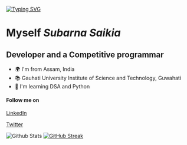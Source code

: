 [![Typing SVG](https://readme-typing-svg.demolab.com?font=Fira+Code&pause=1000&width=435&lines=Hi+👋+!+Great+to+have+you+here)](https://git.io/typing-svg)

Myself ***Subarna Saikia*** 
===============================

Developer and a Competitive programmar
---------------------------------------

 * 🌍 I'm from Assam, India
 * :books: Gauhati University Institute of Science and Technology, Guwahati
 * 🧠 I'm learning DSA and Python

#### Follow me on
[LinkedIn](https://www.linkedin.com/in/subarna-saikia/)

[Twitter](https://twitter.com/subarna_saikia)

![Github Stats](https://github-readme-stats.vercel.app/api?username=subarnasaikia&theme=vision-friendly-dark)
[![GitHub Streak](https://github-readme-streak-stats.herokuapp.com/?user=subarnasaikia&theme=dark)](https://git.io/streak-stats)

<!--
**subarnasaikia/subarnasaikia** is a ✨ _special_ ✨ repository because its `README.md` (this file) appears on your GitHub profile.

Here are some ideas to get you started:

- 🔭 I’m currently working on ...
- 🌱 I’m currently learning ...
- 👯 I’m looking to collaborate on ...
- 🤔 I’m looking for help with ...
- 💬 Ask me about ...
- 📫 How to reach me: ...
- 😄 Pronouns: ...
- ⚡ Fun fact: ...
-->
